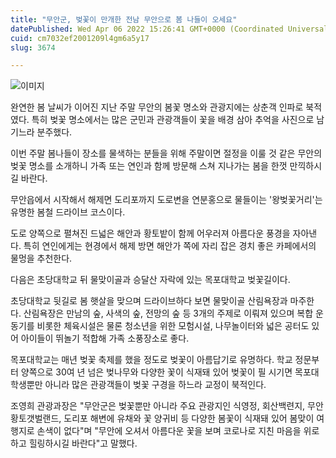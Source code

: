 ```yaml
---
title: "무안군, 벚꽃이 만개한 전남 무안으로 봄 나들이 오세요"
datePublished: Wed Apr 06 2022 15:26:41 GMT+0000 (Coordinated Universal Time)
cuid: cm7032ef2001209l4gm6a5y17
slug: 3674

---
```



![이미지](https://cdn.hashnode.com/res/hashnode/image/upload/v1739254236183/357b4009-50a8-4070-84b7-fa07e9f95856.jpeg)

완연한 봄 날씨가 이어진 지난 주말 무안의 봄꽃 명소와 관광지에는 상춘객 인파로 북적였다. 특히 벚꽃 명소에서는 많은 군민과 관광객들이 꽃을 배경 삼아 추억을 사진으로 남기느라 분주했다.

이번 주말 봄나들이 장소를 물색하는 분들을 위해 주말이면 절정을 이룰 것 같은 무안의 벚꽃 명소를 소개하니 가족 또는 연인과 함께 방문해 스쳐 지나가는 봄을 한껏 만끽하시길 바란다.

무안읍에서 시작해서 해제면 도리포까지 도로변을 연분홍으로 물들이는 '왕벚꽃거리'는 유명한 봄철 드라이브 코스이다.

도로 양쪽으로 펼쳐진 드넓은 해안과 황토밭이 함께 어우러져 아름다운 풍경을 자아낸다. 특히 연인에게는 현경에서 해제 방면 해안가 쪽에 자리 잡은 경치 좋은 카페에서의 물멍을 추천한다.

다음은 초당대학교 뒤 물맞이골과 승달산 자락에 있는 목포대학교 벚꽃길이다.

초당대학교 뒷길로 봄 햇살을 맞으며 드라이브하다 보면 물맞이골 산림욕장과 마주한다. 산림욕장은 만남의 숲, 사색의 숲, 전망의 숲 등 3개의 주제로 이뤄져 있으며 복합 운동기를 비롯한 체육시설은 물론 청소년을 위한 모험시설, 나무놀이터와 넓은 공터도 있어 아이들이 뛰놀기 적합해 가족 소풍장소로 좋다.

목포대학교는 매년 벚꽃 축제를 했을 정도로 벚꽃이 아름답기로 유명하다. 학교 정문부터 양쪽으로 30여 년 넘은 벚나무와 다양한 꽃이 식재돼 있어 벚꽃이 필 시기면 목포대 학생뿐만 아니라 많은 관광객들이 벚꽃 구경을 하느라 교정이 북적인다.

조영희 관광과장은 "무안군은 벚꽃뿐만 아니라 주요 관광지인 식영정, 회산백련지, 무안황토갯벌랜드, 도리포 해변에 유채와 꽃 양귀비 등 다양한 봄꽃이 식재돼 있어 봄맞이 여행지로 손색이 없다"며 "무안에 오셔서 아름다운 꽃을 보며 코로나로 지친 마음을 위로하고 힐링하시길 바란다"고 말했다.